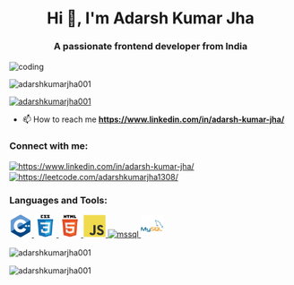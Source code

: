 <h1 align="center">Hi 👋, I'm Adarsh Kumar Jha</h1>
<h3 align="center">A passionate frontend developer from India</h3>
<img align="center" alt="coding" width="400" src="https://encrypted-tbn0.gstatic.com/images?q=tbn:ANd9GcS2OsGYchUXumgy-0aaiaQGsz2W0ZyP1Xnc1zButJdPKLIwGc9cjiQb8sscQg&s">

<p align="left"> <img src="https://komarev.com/ghpvc/?username=adarshkumarjha001&label=Profile%20views&color=0e75b6&style=flat" alt="adarshkumarjha001" /> </p>

<p align="left"> <a href="https://github.com/ryo-ma/github-profile-trophy"><img src="https://github-profile-trophy.vercel.app/?username=adarshkumarjha001" alt="adarshkumarjha001" /></a> </p>

- 📫 How to reach me **https://www.linkedin.com/in/adarsh-kumar-jha/**

<h3 align="left">Connect with me:</h3>
<p align="left">
<a href="https://linkedin.com/in/https://www.linkedin.com/in/adarsh-kumar-jha/" target="blank"><img align="center" src="https://raw.githubusercontent.com/rahuldkjain/github-profile-readme-generator/master/src/images/icons/Social/linked-in-alt.svg" alt="https://www.linkedin.com/in/adarsh-kumar-jha/" height="30" width="40" /></a>
<a href="https://www.leetcode.com/https://leetcode.com/adarshkumarjha1308/" target="blank"><img align="center" src="https://raw.githubusercontent.com/rahuldkjain/github-profile-readme-generator/master/src/images/icons/Social/leet-code.svg" alt="https://leetcode.com/adarshkumarjha1308/" height="30" width="40" /></a>
</p>

<h3 align="left">Languages and Tools:</h3>
<p align="left"> <a href="https://www.w3schools.com/cpp/" target="_blank" rel="noreferrer"> <img src="https://raw.githubusercontent.com/devicons/devicon/master/icons/cplusplus/cplusplus-original.svg" alt="cplusplus" width="40" height="40"/> </a> <a href="https://www.w3schools.com/css/" target="_blank" rel="noreferrer"> <img src="https://raw.githubusercontent.com/devicons/devicon/master/icons/css3/css3-original-wordmark.svg" alt="css3" width="40" height="40"/> </a> <a href="https://www.w3.org/html/" target="_blank" rel="noreferrer"> <img src="https://raw.githubusercontent.com/devicons/devicon/master/icons/html5/html5-original-wordmark.svg" alt="html5" width="40" height="40"/> </a> <a href="https://developer.mozilla.org/en-US/docs/Web/JavaScript" target="_blank" rel="noreferrer"> <img src="https://raw.githubusercontent.com/devicons/devicon/master/icons/javascript/javascript-original.svg" alt="javascript" width="40" height="40"/> </a> <a href="https://www.microsoft.com/en-us/sql-server" target="_blank" rel="noreferrer"> <img src="https://www.svgrepo.com/show/303229/microsoft-sql-server-logo.svg" alt="mssql" width="40" height="40"/> </a> <a href="https://www.mysql.com/" target="_blank" rel="noreferrer"> <img src="https://raw.githubusercontent.com/devicons/devicon/master/icons/mysql/mysql-original-wordmark.svg" alt="mysql" width="40" height="40"/> </a> </p>

<p><img align="center" src="https://github-readme-stats.vercel.app/api/top-langs?username=adarshkumarjha001&show_icons=true&locale=en&layout=compact" alt="adarshkumarjha001" /></p>

<p><img align="center" src="https://github-readme-streak-stats.herokuapp.com/?user=adarshkumarjha001&" alt="adarshkumarjha001" /></p>







